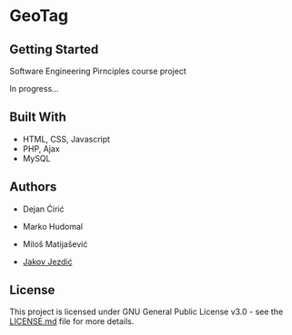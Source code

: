 # GeoTag

## Getting Started

Software Engineering Pirnciples course project

In progress...

## Built With
* HTML, CSS, Javascript
* PHP, Ajax
* MySQL

## Authors

* Dejan Ćirić

* Marko Hudomal

* Miloš Matijašević

* [Jakov Jezdić](https://github.com/jakovj)

## License

This project is licensed under GNU General Public License v3.0 - see the [LICENSE.md](LICENSE.md) file for more details.

